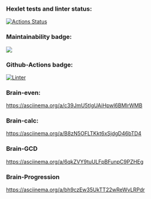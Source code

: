 ### Hexlet tests and linter status:
[![Actions Status](https://github.com/KonstantinShevlyakov/frontend-project-lvl1/workflows/hexlet-check/badge.svg)](https://github.com/KonstantinShevlyakov/frontend-project-lvl1/actions)

### Maintainability badge:
<a href="https://codeclimate.com/github/KonstantinShevlyakov/frontend-project-lvl1/maintainability"><img src="https://api.codeclimate.com/v1/badges/d089eb809e5b1b295034/maintainability" /></a>

### Github-Actions badge:
[![Linter](https://github.com/KonstantinShevlyakov/frontend-project-lvl1/actions/workflows/github-actions-project/badge.svg)](https://github.com/KonstantinShevlyakov/frontend-project-lvl1/actions)

### Brain-even:
https://asciinema.org/a/c39JmU5tlgUAiHpwl6BMlrWMB

### Brain-calc:
https://asciinema.org/a/B8zN5OFLTKkt6xSjdgD46bTD4

### Brain-GCD

https://asciinema.org/a/6qkZVY9tuULFpBFunpC9PZHEg


### Brain-Progression

https://asciinema.org/a/bh9czEw35UkTT22wReWvLRPdr
